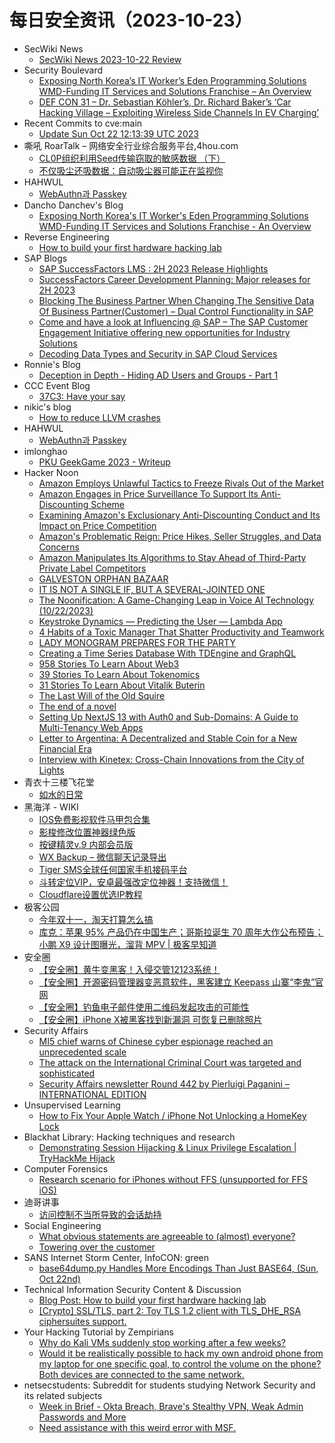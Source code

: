 # 每日安全资讯（2023-10-23）

- SecWiki News
  - [SecWiki News 2023-10-22 Review](http://www.sec-wiki.com/?2023-10-22)
- Security Boulevard
  - [Exposing North Korea’s IT Worker’s Eden Programming Solutions WMD-Funding IT Services and Solutions Franchise – An Overview](https://securityboulevard.com/2023/10/exposing-north-koreas-it-workers-eden-programming-solutions-wmd-funding-it-services-and-solutions-franchise-an-overview/)
  - [DEF CON 31 – Dr. Sebastian Köhler’s, Dr. Richard Baker’s ‘Car Hacking Village – Exploiting Wireless Side Channels In EV Charging’](https://securityboulevard.com/2023/10/def-con-31-dr-sebastian-kohlers-dr-richard-bakers-car-hacking-village-exploiting-wireless-side-channels-in-ev-charging/)
- Recent Commits to cve:main
  - [Update Sun Oct 22 12:13:39 UTC 2023](https://github.com/trickest/cve/commit/cdc6bc04440203b8d2a9fba6954d03212a28018c)
- 嘶吼 RoarTalk – 网络安全行业综合服务平台,4hou.com
  - [CL0P组织利用Seed传输窃取的敏感数据 （下）](https://www.4hou.com/posts/gDE6)
  - [不仅吸尘还吸数据：自动吸尘器可能正在监视你](https://www.4hou.com/posts/DZon)
- HAHWUL
  - [WebAuthn과 Passkey](https://www.hahwul.com/2023/10/22/webauthn_and_passkey/)
- Dancho Danchev's Blog
  - [Exposing North Korea's IT Worker's Eden Programming Solutions WMD-Funding IT Services and Solutions Franchise - An Overview](https://ddanchev.blogspot.com/2023/10/exposing-north-koreas-it-workers-eden.html)
- Reverse Engineering
  - [How to build your first hardware hacking lab](https://www.reddit.com/r/ReverseEngineering/comments/17drfec/how_to_build_your_first_hardware_hacking_lab/)
- SAP Blogs
  - [SAP SuccessFactors LMS : 2H 2023 Release Highlights](https://blogs.sap.com/2023/10/22/sap-successfactors-lms-2h-2023-release-highlights/)
  - [SuccessFactors Career Development Planning: Major releases for 2H 2023](https://blogs.sap.com/2023/10/22/successfactors-career-development-planning-major-releases-for-2h-2023/)
  - [Blocking The Business Partner When Changing The Sensitive Data Of Business Partner(Customer) – Dual Control Functionality in SAP](https://blogs.sap.com/2023/10/22/blocking-the-business-partner-when-changing-the-sensitive-data-of-business-partnercustomer-dual-control-functionality-in-sap/)
  - [Come and have a look at Influencing @ SAP – The SAP Customer Engagement Initiative offering new opportunities for Industry Solutions](https://blogs.sap.com/2023/10/22/come-and-have-a-look-at-influencing-sap-the-sap-customer-engagement-initiative-offering-new-opportunities-for-industry-solutions/)
  - [Decoding Data Types and Security in SAP Cloud Services](https://blogs.sap.com/2023/10/22/decoding-data-types-and-security-in-sap-cloud-services/)
- Ronnie's Blog
  - [Deception in Depth - Hiding AD Users and Groups - Part 1](https://blog.spookysec.net//DnD-Hiding-Users-and-Groups/)
- CCC Event Blog
  - [37C3: Have your say](https://events.ccc.de/2023/10/22/37c3-have-your-say/)
- nikic's blog
  - [How to reduce LLVM crashes](https://nikic.github.io/2023/10/22/How-to-reduce-LLVM-crashes.html)
- HAHWUL
  - [WebAuthn과 Passkey](https://www.hahwul.com/2023/10/22/webauthn_and_passkey/)
- imlonghao
  - [PKU GeekGame 2023 - Writeup](https://imlonghao.com/61.html)
- Hacker Noon
  - [Amazon Employs Unlawful Tactics to Freeze Rivals Out of the Market](https://hackernoon.com/amazon-employs-unlawful-tactics-to-freeze-rivals-out-of-the-market?source=rss)
  - [Amazon Engages in Price Surveillance To Support Its Anti-Discounting Scheme](https://hackernoon.com/amazon-engages-in-price-surveillance-to-support-its-anti-discounting-scheme?source=rss)
  - [Examining Amazon's Exclusionary Anti-Discounting Conduct and Its Impact on Price Competition](https://hackernoon.com/examining-amazons-exclusionary-anti-discounting-conduct-and-its-impact-on-price-competition?source=rss)
  - [Amazon's Problematic Reign: Price Hikes, Seller Struggles, and Data Concerns](https://hackernoon.com/amazons-problematic-reign-price-hikes-seller-struggles-and-data-concerns?source=rss)
  - [Amazon Manipulates Its Algorithms to Stay Ahead of Third-Party Private Label Competitors](https://hackernoon.com/amazon-manipulates-its-algorithms-to-stay-ahead-of-third-party-private-label-competitors?source=rss)
  - [GALVESTON ORPHAN BAZAAR](https://hackernoon.com/galveston-orphan-bazaar?source=rss)
  - [IT IS NOT A SINGLE IF, BUT A SEVERAL-JOINTED ONE](https://hackernoon.com/it-is-not-a-single-if-but-a-several-jointed-one?source=rss)
  - [The Noonification: A Game-Changing Leap in Voice AI Technology  (10/22/2023)](https://hackernoon.com/10-22-2023-noonification?source=rss)
  - [Keystroke Dynamics — Predicting the User — Lambda App](https://hackernoon.com/keystroke-dynamics-predicting-the-user-lambda-app?source=rss)
  - [4 Habits of a Toxic Manager That Shatter Productivity and Teamwork](https://hackernoon.com/4-habits-of-a-toxic-manager-that-shatter-productivity-and-teamwork?source=rss)
  - [LADY MONOGRAM PREPARES FOR THE PARTY](https://hackernoon.com/lady-monogram-prepares-for-the-party?source=rss)
  - [Creating a Time Series Database With TDEngine and GraphQL](https://hackernoon.com/creating-a-time-series-database-with-tdengine-and-graphql?source=rss)
  - [958 Stories To Learn About Web3](https://hackernoon.com/958-stories-to-learn-about-web3?source=rss)
  - [39 Stories To Learn About Tokenomics](https://hackernoon.com/39-stories-to-learn-about-tokenomics?source=rss)
  - [31 Stories To Learn About Vitalik Buterin](https://hackernoon.com/31-stories-to-learn-about-vitalik-buterin?source=rss)
  - [The Last Will of the Old Squire](https://hackernoon.com/the-last-will-of-the-old-squire?source=rss)
  - [The end of a novel](https://hackernoon.com/the-end-of-a-novel?source=rss)
  - [Setting Up NextJS 13 with Auth0 and Sub-Domains: A Guide to Multi-Tenancy Web Apps](https://hackernoon.com/unlocking-auth0-sub-domains-a-guide-to-setting-up-nextjs-13-and-auth0-for-multi-tenan-web-apps?source=rss)
  - [Letter to Argentina: A Decentralized and Stable Coin for a New Financial Era](https://hackernoon.com/letter-to-argentina-a-decentralized-and-stable-coin-for-a-new-financial-era?source=rss)
  - [Interview with Kinetex: Cross-Chain Innovations from the City of Lights](https://hackernoon.com/interview-with-kinetex-cross-chain-innovations-from-the-city-of-lights?source=rss)
- 青衣十三楼飞花堂
  - [如水的日常](https://mp.weixin.qq.com/s?__biz=MzUzMjQyMDE3Ng==&mid=2247486919&idx=1&sn=5f764e8db82a3bdf385cffdab1f950c7&chksm=fab2cef8cdc547ee09a1a5a8d6b246d818440d9a88e3e605b3fcd403ff3e67c1d9b1f5f578a6&scene=58&subscene=0#rd)
- 黑海洋 - WIKI
  - [IOS免费影视软件马甲包合集](https://blog.upx8.com/3883)
  - [影梭修改位置神器绿色版](https://blog.upx8.com/3882)
  - [按键精灵v.9 内部会员版](https://blog.upx8.com/3881)
  - [WX Backup – 微信聊天记录导出](https://blog.upx8.com/3880)
  - [Tiger SMS全球任何国家手机接码平台](https://blog.upx8.com/3879)
  - [斗转定位VIP，安卓最强改定位神器！支持微信！](https://blog.upx8.com/3878)
  - [Cloudflare设置优选IP教程](https://blog.upx8.com/3877)
- 极客公园
  - [今年双十一，淘天打算怎么搞](https://mp.weixin.qq.com/s?__biz=MTMwNDMwODQ0MQ==&mid=2653016279&idx=1&sn=4321007e122c8beff05acb0c150b264c&chksm=7e54ad61492324773a3cc6efc4527b1990a4b1e1789e4513ceeb6bbab717b1d6306668bda5bc&scene=58&subscene=0#rd)
  - [库克：苹果 95% 产品仍在中国生产；哥斯拉诞生 70 周年大作公布预告；小鹏 X9 设计图曝光，溜背 MPV | 极客早知道](https://mp.weixin.qq.com/s?__biz=MTMwNDMwODQ0MQ==&mid=2653016271&idx=1&sn=fac25a13486c793cc39fa08b6c11be68&chksm=7e54ad794923246f92df96a7a6e4efe87b6c8fd98078e356e1176b90c066e2f3c229288e545e&scene=58&subscene=0#rd)
- 安全圈
  - [【安全圈】黄牛变黑客！入侵交管12123系统！](https://mp.weixin.qq.com/s?__biz=MzIzMzE4NDU1OQ==&mid=2652047105&idx=1&sn=c7999b99597b36e699174e656c6f18f0&chksm=f36e2b41c419a257ad103bb106f876bf8813b5a0ad11779ff25ed277ded4a5b38f65a9e80b2f&scene=58&subscene=0#rd)
  - [【安全圈】开源密码管理器变恶意软件，黑客建立 Keepass 山寨“李鬼”官网](https://mp.weixin.qq.com/s?__biz=MzIzMzE4NDU1OQ==&mid=2652047105&idx=2&sn=e148a9a2a2cd398ba9d6ed8150843c70&chksm=f36e2b41c419a257bae814f487fa5d337f05b32050d22f1b2bf17741e3bd07b2845ad5805c86&scene=58&subscene=0#rd)
  - [【安全圈】钓鱼电子邮件使用二维码发起攻击的可能性](https://mp.weixin.qq.com/s?__biz=MzIzMzE4NDU1OQ==&mid=2652047105&idx=3&sn=675b8b95bcc7f97c6905b2e467885406&chksm=f36e2b41c419a25735aa3f5bd84e0f08ac686b0e90e849183e56e0004b9c923ad6ef4fdca375&scene=58&subscene=0#rd)
  - [【安全圈】iPhone X被黑客找到新漏洞 可恢复已删除照片](https://mp.weixin.qq.com/s?__biz=MzIzMzE4NDU1OQ==&mid=2652047105&idx=4&sn=6577bfdc02d69ba1bad7211e3db0a6cd&chksm=f36e2b41c419a257fe2dcac166b14eb8a6752702e3130701fdb8f28265ab683031b1a787b4ab&scene=58&subscene=0#rd)
- Security Affairs
  - [MI5 chief warns of Chinese cyber espionage reached an unprecedented scale](https://securityaffairs.com/152855/intelligence/mi5-warns-chinese-cyber-espionage.html)
  - [The attack on the International Criminal Court was targeted and sophisticated](https://securityaffairs.com/152830/intelligence/international-criminal-court-attack-evidence.html)
  - [Security Affairs newsletter Round 442 by Pierluigi Paganini – INTERNATIONAL EDITION](https://securityaffairs.com/152822/breaking-news/security-affairs-newsletter-round-442-by-pierluigi-paganini-international-edition.html)
- Unsupervised Learning
  - [How to Fix Your Apple Watch / iPhone Not Unlocking a HomeKey Lock](https://danielmiessler.com/p/apple-homekey-wont-unlock-fix)
- Blackhat Library: Hacking techniques and research
  - [Demonstrating Session Hijacking & Linux Privilege Escalation | TryHackMe Hijack](https://www.reddit.com/r/blackhat/comments/17dqlts/demonstrating_session_hijacking_linux_privilege/)
- Computer Forensics
  - [Research scenario for iPhones without FFS (unsupported for FFS iOS)](https://www.reddit.com/r/computerforensics/comments/17dp1je/research_scenario_for_iphones_without_ffs/)
- 迪哥讲事
  - [访问控制不当所导致的会话劫持](https://mp.weixin.qq.com/s?__biz=MzIzMTIzNTM0MA==&mid=2247492334&idx=1&sn=7a3cd57e604bdd853eb7e4202c25f643&chksm=e8a5e88ddfd2619b8c8efc74ca08a412d4c317aa958c385e9070cd93ce41374ddce9c72c3732&scene=58&subscene=0#rd)
- Social Engineering
  - [What obvious statements are agreeable to (almost) everyone?](https://www.reddit.com/r/SocialEngineering/comments/17e1u1o/what_obvious_statements_are_agreeable_to_almost/)
  - [Towering over the customer](https://www.reddit.com/r/SocialEngineering/comments/17dise4/towering_over_the_customer/)
- SANS Internet Storm Center, InfoCON: green
  - [base64dump.py Handles More Encodings Than Just BASE64, (Sun, Oct 22nd)](https://isc.sans.edu/diary/rss/30332)
- Technical Information Security Content & Discussion
  - [Blog Post: How to build your first hardware hacking lab](https://www.reddit.com/r/netsec/comments/17drerf/blog_post_how_to_build_your_first_hardware/)
  - [[Crypto] SSL/TLS, part 2: Toy TLS 1.2 client with TLS_DHE_RSA ciphersuites support.](https://www.reddit.com/r/netsec/comments/17dyp9j/crypto_ssltls_part_2_toy_tls_12_client_with_tls/)
- Your Hacking Tutorial by Zempirians
  - [Why do Kali VMs suddenly stop working after a few weeks?](https://www.reddit.com/r/HowToHack/comments/17dtt3v/why_do_kali_vms_suddenly_stop_working_after_a_few/)
  - [Would it be realistically possible to hack my own android phone from my laptop for one specific goal, to control the volume on the phone? Both devices are connected to the same network.](https://www.reddit.com/r/HowToHack/comments/17drqgo/would_it_be_realistically_possible_to_hack_my_own/)
- netsecstudents: Subreddit for students studying Network Security and its related subjects
  - [Week in Brief - Okta Breach, Brave's Stealthy VPN, Weak Admin Passwords and More](https://www.reddit.com/r/netsecstudents/comments/17dy2hg/week_in_brief_okta_breach_braves_stealthy_vpn/)
  - [Need assistance with this weird error with MSF.](https://www.reddit.com/r/netsecstudents/comments/17e1kj5/need_assistance_with_this_weird_error_with_msf/)
